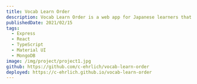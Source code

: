 ```yaml
---
title: Vocab Learn Order
description: Vocab Learn Order is a web app for Japanese learners that uses over 200,000 dictionary entries and several frequency lists to give learners the optimal learn order for words that they encounter in their reading and listening.
publishedDate: 2021/02/15
tags:
  - Express
  - React
  - TypeScript
  - Material UI
  - MongoDB
image: /img/project/project1.jpg
github: https://github.com/c-ehrlich/vocab-learn-order
deployed: https://c-ehrlich.github.io/vocab-learn-order
---
```

